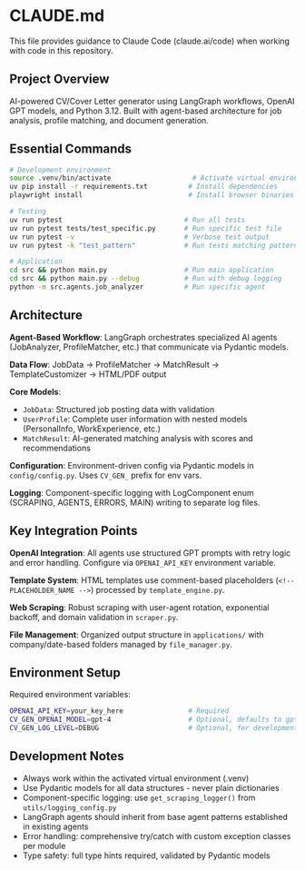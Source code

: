 # CLAUDE.md

This file provides guidance to Claude Code (claude.ai/code) when working with code in this repository.

## Project Overview

AI-powered CV/Cover Letter generator using LangGraph workflows, OpenAI GPT models, and Python 3.12. Built with agent-based architecture for job analysis, profile matching, and document generation.

## Essential Commands

```bash
# Development environment
source .venv/bin/activate                    # Activate virtual environment
uv pip install -r requirements.txt          # Install dependencies
playwright install                          # Install browser binaries

# Testing
uv run pytest                              # Run all tests
uv run pytest tests/test_specific.py       # Run specific test file
uv run pytest -v                           # Verbose test output
uv run pytest -k "test_pattern"            # Run tests matching pattern

# Application
cd src && python main.py                   # Run main application
cd src && python main.py --debug           # Run with debug logging
python -m src.agents.job_analyzer          # Run specific agent
```

## Architecture

**Agent-Based Workflow**: LangGraph orchestrates specialized AI agents (JobAnalyzer, ProfileMatcher, etc.) that communicate via Pydantic models.

**Data Flow**: JobData → ProfileMatcher → MatchResult → TemplateCustomizer → HTML/PDF output

**Core Models**:
- `JobData`: Structured job posting data with validation
- `UserProfile`: Complete user information with nested models (PersonalInfo, WorkExperience, etc.)
- `MatchResult`: AI-generated matching analysis with scores and recommendations

**Configuration**: Environment-driven config via Pydantic models in `config/config.py`. Uses `CV_GEN_` prefix for env vars.

**Logging**: Component-specific logging with LogComponent enum (SCRAPING, AGENTS, ERRORS, MAIN) writing to separate log files.

## Key Integration Points

**OpenAI Integration**: All agents use structured GPT prompts with retry logic and error handling. Configure via `OPENAI_API_KEY` environment variable.

**Template System**: HTML templates use comment-based placeholders (`<!-- PLACEHOLDER_NAME -->`) processed by `template_engine.py`.

**Web Scraping**: Robust scraping with user-agent rotation, exponential backoff, and domain validation in `scraper.py`.

**File Management**: Organized output structure in `applications/` with company/date-based folders managed by `file_manager.py`.

## Environment Setup

Required environment variables:
```bash
OPENAI_API_KEY=your_key_here                # Required
CV_GEN_OPENAI_MODEL=gpt-4                   # Optional, defaults to gpt-4
CV_GEN_LOG_LEVEL=DEBUG                      # Optional, for development
```

## Development Notes

- Always work within the activated virtual environment (.venv)
- Use Pydantic models for all data structures - never plain dictionaries
- Component-specific logging: use `get_scraping_logger()` from `utils/logging_config.py`
- LangGraph agents should inherit from base agent patterns established in existing agents
- Error handling: comprehensive try/catch with custom exception classes per module
- Type safety: full type hints required, validated by Pydantic models